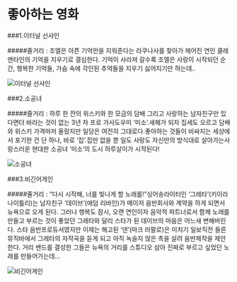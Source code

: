 # 좋아하는 영화 

###1.이터널 선샤인 

#####줄거리
: 조엘은 아픈 기억만을 지워준다는 라쿠나사를 찾아가 헤어진 연인 클레멘타인의 기억을 지우기로 결심한다. 기억이 사라져 갈수록 조엘은 사랑이 시작되던 순간, 행복한 기억들, 가슴 속에 각인된 추억들을 지우기 싫어지기만 하는데..

![이터널 선샤인](https://t1.daumcdn.net/cfile/tistory/99C7224D5AFA5B4413)


###2.소공녀 

#####줄거리
: 하루 한 잔의 위스키와 한 모금의 담배 그리고 사랑하는 남자친구만 있다면더 바라는 것이 없는 3년 차 프로 가사도우미 ‘미소’.새해가 되자 집세도 오르고 담배와 위스키 가격마저 올랐지만 일당은 여전히 그대로다.좋아하는 것들이 비싸지는 세상에서 포기한 건 단 하나, 바로 ‘집’.집만 없을 뿐 일도 사랑도 자신만의 방식대로 살아가는사랑스러운 현대판 소공녀 ‘미소’의 도시 하루살이가 시작된다!

![소공녀](https://ojsfile.ohmynews.com/CRI_T_IMG/2018/0424/A0002427645_T.jpg)


###3.비긴어게인

#####줄거리
: “다시 시작해, 너를 빛나게 할 노래를!”싱어송라이터인 ‘그레타’(키이라 나이틀리)는 남자친구 ‘데이브’(애덤 리바인)가 메이저 음반회사와 계약을 하게 되면서 뉴욕으로 오게 된다. 그러나 행복도 잠시, 오랜 연인이자 음악적 파트너로서 함께 노래를 만들고 부르는 것이 좋았던 그레타와 달리 스타가 된 데이브의 마음은 어느새 변해버린다. 스타 음반프로듀서였지만 이제는 해고된 ‘댄’(마크 러팔로)은 미치기 일보직전 들른 뮤직바에서 그레타의 자작곡을 듣게 되고 아직 녹슬지 않은 촉을 살려 음반제작을 제안한다. 거리 밴드를 결성한 그들은 뉴욕의 거리를 스튜디오 삼아 진짜로 부르고 싶었던 노래를 만들어가는데…

![비긴어게인](https://t2.daumcdn.net/thumb/R720x0.fjpg/?fname=http://t1.daumcdn.net/brunch/service/user/3bUg/image/va784ZsN0g3sNuYXsbN45-GQsyw.jpg)